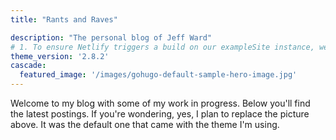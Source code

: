 ```yaml
---
title: "Rants and Raves"

description: "The personal blog of Jeff Ward"
# 1. To ensure Netlify triggers a build on our exampleSite instance, we need to change a file in the exampleSite directory.
theme_version: '2.8.2'
cascade:
  featured_image: '/images/gohugo-default-sample-hero-image.jpg'
---
```

Welcome to my blog with some of my work in progress. Below you'll find the latest postings.  If you're wondering, yes, I plan to replace the picture above. It was the default one that came with the theme I'm using.
